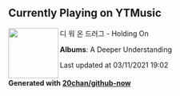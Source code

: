 ## Currently Playing on YTMusic

[<img align="left" width="100" src="https://lh3.googleusercontent.com/S_dTgdJhdrfqHsgGxUcSnelrHoLO1TGyzksEH15P_-8nlRI3A4HtO81EJCVRVm5EeM63fL1P8b0S1syC">](https://music.youtube.com/watch?v=C08__yI_48U)

디 워 온 드러그 - Holding On

**Albums**: A Deeper Understanding

Last updated at 03/11/2021 19:02

#### Generated with [20chan/github-now](https://github.com/20chan/github-now)


<!--
**20chan/20chan** is a ✨ _special_ ✨ repository because its `README.md` (this file) appears on your GitHub profile.

Here are some ideas to get you started:

- 🔭 I’m currently working on ...
- 🌱 I’m currently learning ...
- 👯 I’m looking to collaborate on ...
- 🤔 I’m looking for help with ...
- 💬 Ask me about ...
- 📫 How to reach me: ...
- 😄 Pronouns: ...
- ⚡ Fun fact: ...
-->
